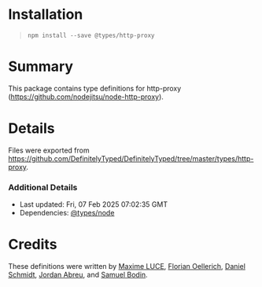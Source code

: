 # Installation
>
> `npm install --save @types/http-proxy`

# Summary

This package contains type definitions for http-proxy (<https://github.com/nodejitsu/node-http-proxy>).

# Details

Files were exported from <https://github.com/DefinitelyTyped/DefinitelyTyped/tree/master/types/http-proxy>.

### Additional Details

* Last updated: Fri, 07 Feb 2025 07:02:35 GMT
* Dependencies: [@types/node](https://npmjs.com/package/@types/node)

# Credits

These definitions were written by [Maxime LUCE](https://github.com/SomaticIT), [Florian Oellerich](https://github.com/Raigen), [Daniel Schmidt](https://github.com/DanielMSchmidt), [Jordan Abreu](https://github.com/jabreu610), and [Samuel Bodin](https://github.com/bodinsamuel).
